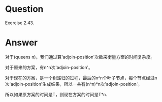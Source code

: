 # Question
Exercise 2.43.

# Answer
对于(queens n)，我们通过算'adjoin-position'次数来衡量方案的时间复杂度。

对于原来的方案，有n^n次'adjoin-position'。

对于现在的方案，是一个树递归的过程，最后的n^n个叶子节点，每个节点经过n次'adjoin-position'生成结果，所以一共有(n^n)*n次'adjoin-position'。

所以如果原方案的时间是T，则现在方案的时间是T*n.
